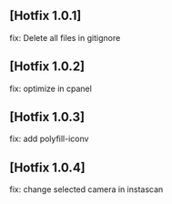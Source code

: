 ## [Hotfix 1.0.1]
fix: Delete all files in gitignore

## [Hotfix 1.0.2]
fix: optimize in cpanel

## [Hotfix 1.0.3]
fix: add polyfill-iconv

## [Hotfix 1.0.4]
fix: change selected camera in instascan
